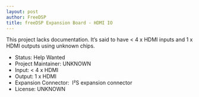 ```yaml
---
layout: post
author: FreeDSP
title: freeDSP Expansion Board - HDMI IO
---
```


This project lacks documentation. It&rsquo;s said to have &lt; 4 x HDMI inputs and 1 x HDMI outputs using unknown chips.&nbsp;

<ul>
<li>Status: Help Wanted</li>
<li>Project Maintainer: UNKNOWN</li>
<li>Input: &lt; 4 x HDMI</li>
<li>Output: 1 x HDMI</li>
<li>Expansion Connector:&nbsp; I&sup2;S expansion connector</li>
<li>License: UNKNOWN</li>
</ul>
